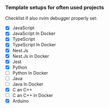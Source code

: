 ### Template setups for often used projects


Checklist if also nvim debugger properly set:

- [x] JavaScript
- [x] JavaScript In Docker
- [x] TypeScript
- [x] TypeScript In Docker 
- [x] Nest.Js
- [x] Nest.Js in Docker
- [x] Jest
- [x] Python
- [ ] Python In Docker 
- [ ] Java
- [ ] Java In Docker
- [x] C an C++
- [ ] C an C++ in Docker
- [x] Arduino
